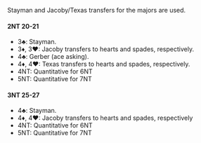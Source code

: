 Stayman and Jacoby/Texas transfers for the majors are used.

#### 2NT 20-21
   * 3♣: Stayman.
   * 3♦, 3♥: Jacoby transfers to hearts and spades, respectively.
   * 4♣: Gerber (ace asking).
   * 4♦, 4♥: Texas transfers to hearts and spades, respectively.
   * 4NT: Quantitative for 6NT
   * 5NT: Quantitative for 7NT

#### 3NT 25-27
   * 4♣: Stayman.
   * 4♦, 4♥: Jacoby transfers to hearts and spades, respectively
   * 4NT: Quantitative for 6NT
   * 5NT: Quantitative for 7NT

